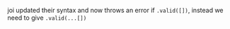 joi updated their syntax and now throws an error if `.valid([])`, instead we need to give `.valid(...[])`
